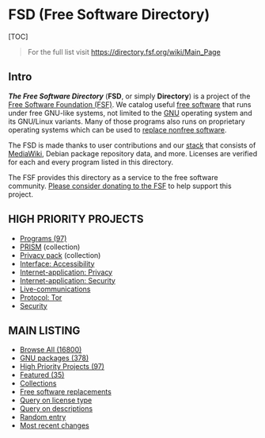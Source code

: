 # FSD (Free Software Directory)

[TOC]



> For the full list visit https://directory.fsf.org/wiki/Main_Page



## Intro
***The Free Software Directory*** (**FSD**, or simply **Directory**) is a project of the [Free Software Foundation (FSF)](https://www.fsf.org/). We catalog useful [free software](https://www.gnu.org/philosophy/free-sw.html) that runs under free GNU-like systems, not limited to the [GNU](https://www.gnu.org/) operating system and its GNU/Linux variants. Many of those programs also runs on proprietary operating systems which can be used to [replace nonfree software](https://directory.fsf.org/wiki/Free_Software_Directory:Free_software_replacements).

The FSD is made thanks to user contributions and our [stack](https://directory.fsf.org/wiki/Free_Software_Directory:Stack) that consists of [MediaWiki](https://directory.fsf.org/wiki/MediaWiki), Debian package repository data, and more. Licenses are verified for each and every program listed in this directory. 

The FSF provides this directory as a service to the free software community. [Please consider donating to the FSF](https://donate.fsf.org/) to help support this project.



## HIGH PRIORITY PROJECTS
- [Programs (97)](https://directory.fsf.org/wiki/Collection:High_Priority_Projects)
- [PRISM](https://directory.fsf.org/wiki/Collection:PRISM) (collection)
- [Privacy pack](https://directory.fsf.org/wiki/Collection:Privacy_pack) (collection)
- [Interface: Accessibility](https://directory.fsf.org/wiki/Category/Interface/accessibility)
- [Internet-application: Privacy](https://directory.fsf.org/wiki/Category/Internet-application/privacy)
- [Internet-application: Security](https://directory.fsf.org/wiki/Category/Internet-application/security)
- [Live-communications](https://directory.fsf.org/wiki/Category/Live-communications)
- [Protocol: Tor](https://directory.fsf.org/wiki/Category/Protocol/tor)
- [Security](https://directory.fsf.org/wiki/Category/Security)



## MAIN LISTING
- [Browse All (16800)](https://directory.fsf.org/wiki/All)
- [GNU packages (378)](https://directory.fsf.org/wiki/GNU)
- [High Priority Projects (97)](https://directory.fsf.org/wiki/Collection:High_Priority_Projects)
- [Featured (35)](https://directory.fsf.org/wiki/Featured)
- [Collections](https://directory.fsf.org/wiki/Special:AllPages?from=&to=&namespace=510)
- [Free software replacements](https://directory.fsf.org/wiki/Free_Software_Directory:Free_software_replacements)
- [Query on license type](https://directory.fsf.org/wiki/Special:RunQuery/Query_license)
- [Query on descriptions](https://directory.fsf.org/wiki/Special:RunQuery/Query_description)
- [Random entry](https://directory.fsf.org/wiki/Special:Random)
- [Most recent changes](https://directory.fsf.org/wiki/Special:RecentChanges)


